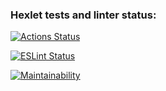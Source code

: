 ### Hexlet tests and linter status:
[![Actions Status](https://github.com/VilerIT/frontend-project-lvl1/workflows/hexlet-check/badge.svg)](https://github.com/VilerIT/frontend-project-lvl1/actions)

[![ESLint Status](https://github.com/VilerIT/frontend-project-lvl1/workflows/ESLint/badge.svg)](https://github.com/VilerIT/frontend-project-lvl1/actions)

[![Maintainability](https://api.codeclimate.com/v1/badges/a99a88d28ad37a79dbf6/maintainability)](https://codeclimate.com/github/codeclimate/codeclimate/maintainability)
